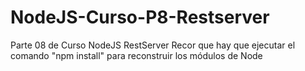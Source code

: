 # NodeJS-Curso-P8-Restserver
Parte 08 de Curso NodeJS RestServer
Recor que hay que ejecutar el comando "npm install" para reconstruir los módulos de Node
